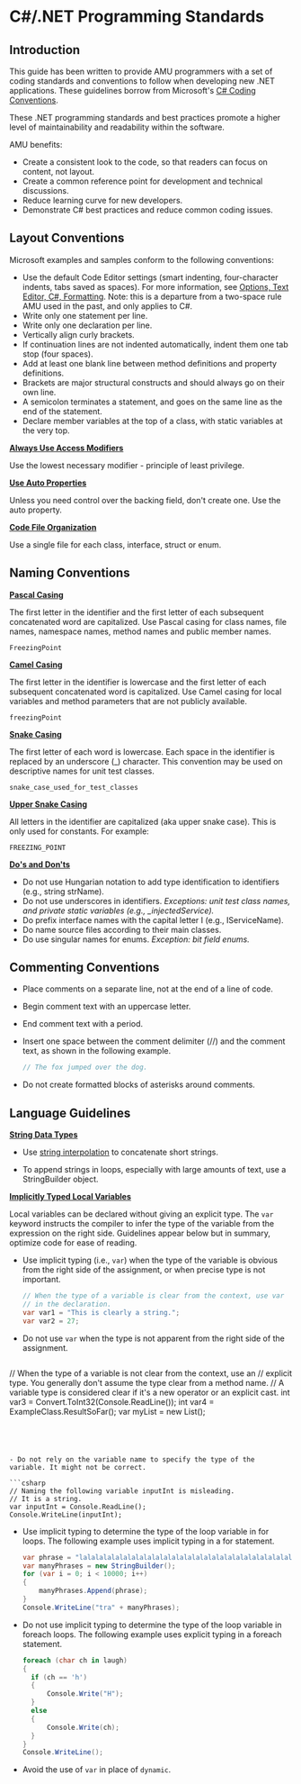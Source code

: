 # **C#/.NET Programming Standards**

## **Introduction**

This guide has been written to provide AMU programmers with a set of coding standards and conventions to follow when developing new .NET applications. These guidelines borrow from Microsoft's  [C# Coding Conventions](https://docs.microsoft.com/en-us/dotnet/csharp/programming-guide/inside-a-program/coding-conventions).

These .NET programming standards and best practices promote a higher level of maintainability and readability within the software.

AMU benefits:

- Create a consistent look to the code, so that readers can focus on content, not layout.
- Create a common reference point for development and technical discussions.
- Reduce learning curve for new developers.
- Demonstrate C# best practices and reduce common coding issues.



## Layout Conventions

Microsoft examples and samples conform to the following conventions:

- Use the default Code Editor settings (smart indenting, four-character indents, tabs saved as spaces). For more information, see [Options, Text Editor, C#, Formatting](https://docs.microsoft.com/en-us/visualstudio/ide/reference/options-text-editor-csharp-formatting).  Note: this is a departure from a two-space rule AMU used in the past, and only applies to C#.
- Write only one statement per line.
- Write only one declaration per line.
- Vertically align curly brackets.
- If continuation lines are not indented automatically, indent them one tab stop (four spaces).
- Add at least one blank line between method definitions and property definitions.
- Brackets are major structural constructs and should always go on their own line.
- A semicolon terminates a statement, and goes on the same line as the end of the statement.
- Declare member variables at the top of a class, with static variables at the very top.

**<u>Always Use Access Modifiers</u>**

Use the lowest necessary modifier - principle of least privilege.

**<u>Use Auto Properties</u>**

Unless you need control over the backing field, don't create one. Use the auto property.

**<u>Code File Organization</u>**

Use a single file for each class, interface, struct or enum.



## Naming Conventions

**<u>Pascal Casing</u>**

The first letter in the identifier and the first letter of each subsequent concatenated word are capitalized. Use Pascal casing for class names, file names, namespace names, method names and public member names.

`FreezingPoint	`

**<u>Camel Casing</u>**

The first letter in the identifier is lowercase and the first letter of each subsequent concatenated word is capitalized. Use Camel casing for local variables and method parameters that are not publicly available.

`freezingPoint`

**<u>Snake Casing</u>**

The first letter of each word is lowercase. Each space in the identifier is replaced by an underscore (_) character. This convention may be used on descriptive names for unit test classes.

`snake_case_used_for_test_classes`

**<u>Upper Snake Casing</u>**

All letters in the identifier are capitalized (aka upper snake case). This is only used for constants. For example:

`FREEZING_POINT`

**<u>Do's and Don'ts</u>** 

- Do not use Hungarian notation to add type identification to identifiers (e.g., string strName).
- Do not use underscores in identifiers. *Exceptions: unit test class names, and private static variables* *(e.g., _injectedService).*
- Do prefix interface names with the capital letter I (e.g., IServiceName).
- Do name source files according to their main classes.
- Do use singular names for enums. *Exception: bit field enums.*



## Commenting Conventions

- Place comments on a separate line, not at the end of a line of code.

- Begin comment text with an uppercase letter.

- End comment text with a period.

- Insert one space between the comment delimiter (//) and the comment text, as shown in the following example.

  ```csharp
  // The fox jumped over the dog.
  ```

- Do not create formatted blocks of asterisks around comments.

  

## Language Guidelines

**<u>String Data Types</u>**

- Use [string interpolation](https://docs.microsoft.com/en-us/dotnet/csharp/language-reference/tokens/interpolated) to concatenate short strings.

- To append strings in loops, especially with large amounts of text, use a StringBuilder object.

  

<u>**Implicitly Typed Local Variables**</u>

Local variables can be declared without giving an explicit type. The `var` keyword instructs the compiler to infer the type of the variable from the expression on the right side. Guidelines appear below but in summary, optimize code for ease of reading.

- Use implicit typing (i.e., `var`) when the type of the variable is obvious from the right side of the assignment, or when precise type is not important.

   ```csharp
   // When the type of a variable is clear from the context, use var
   // in the declaration.
   var var1 = "This is clearly a string.";
   var var2 = 27;
   ```




- Do not use `var` when the type is not apparent from the right side of the assignment.

  ```csharp
// When the type of a variable is not clear from the context, use an
// explicit type. You generally don't assume the type clear from a method name.
// A variable type is considered clear if it's a new operator or an explicit cast.
int var3 = Convert.ToInt32(Console.ReadLine());
int var4 = ExampleClass.ResultSoFar();
var myList = new List<string>();
  ```




- Do not rely on the variable name to specify the type of the variable. It might not be correct.

  ```csharp
  // Naming the following variable inputInt is misleading.
  // It is a string.
  var inputInt = Console.ReadLine();
  Console.WriteLine(inputInt);
  ```

  

- Use implicit typing to determine the type of the loop variable in for loops. The following example uses implicit typing in a for statement.

  ```csharp
  var phrase = "lalalalalalalalalalalalalalalalalalalalalalalalalalalalalala";
  var manyPhrases = new StringBuilder();
  for (var i = 0; i < 10000; i++)
  {
      manyPhrases.Append(phrase);
  }
  Console.WriteLine("tra" + manyPhrases);
  ```

  

- Do not use implicit typing to determine the type of the loop variable in foreach loops. The following example uses explicit typing in a foreach statement.

  ```csharp
  foreach (char ch in laugh)
  {
    if (ch == 'h')
    {
        Console.Write("H");
    }
    else
    {
        Console.Write(ch);
    }
  }
  Console.WriteLine();
  ```

  

- Avoid the use of `var` in place of `dynamic`.
